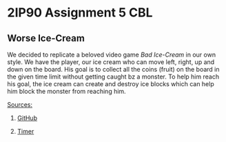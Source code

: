 # 2IP90 Assignment 5 CBL

## Worse Ice-Cream

We decided to replicate a beloved video game _Bad Ice-Cream_ in our own style. We have the player, our ice cream who can move left, right, up and down on the board. His goal is to collect all the coins (fruit) on the board in the given time limit without getting caught bz a monster. To help him reach his goal, the ice cream can create and destroy ice blocks which can help him block the monster from reaching him.

<ins>Sources:</ins>
1) [GitHub](https://docs.github.com/en/get-started)

3) [Timer](https://docs.oracle.com/javase/8/docs/api/javax/swing/Timer.html)
  
